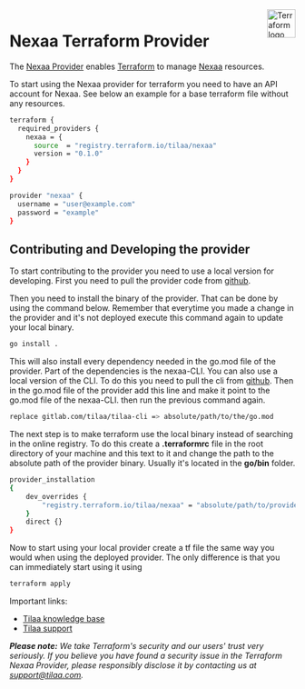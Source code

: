 <!-- markdownlint-disable first-line-h1 no-inline-html -->
<a href="https://nexaa.io?utm_source=github&utm_campaign=terraform">
  <picture>
    <img src="https://nexaa.io/assets/nexaa-logo.svg?utm_source=github&utm_campaign=terraform" alt="Terraform logo" title="Terraform" align="right" height="50">
  </picture>
</a>

# Nexaa Terraform Provider

The [Nexaa Provider](https://github.com/nexaa-cloud/terraform-provider-nexaa/) enables [Terraform](https://terraform.io) to manage [Nexaa](portal.nexaa.io?utm_source=github&utm_campaign=terraform) resources.

To start using the Nexaa provider for terraform you need to have an API account for Nexaa. See below an example for a base terraform file without any resources.

```bash
terraform {
  required_providers {
    nexaa = {
      source  = "registry.terraform.io/tilaa/nexaa"
      version = "0.1.0"
    }
  }
}

provider "nexaa" {
  username = "user@example.com"
  password = "example"
}
```

## Contributing and Developing the provider

To start contributing to the provider you need to use a local version for developing. First you need to pull the provider code from [github](http://github.com/nexaa-cloud/terraform-provider-nexaa). 

Then you need to install the binary of the provider. That can be done by using the command below. Remember that everytime you made a change in the provider and it's not deployed execute this command again to update your local binary.
```bash
go install .
```


This will also install every dependency needed in the go.mod file of the provider. Part of the dependencies is the nexaa-CLI. You can also use a local version of the CLI. To do this you need to pull the cli from [github](https://github.com/nexaa-cloud/nexaa-cli). Then in the go.mod file of the provider add this line and make it point to the go.mod file of the nexaa-CLI. then run the previous command again.
```bash
replace gitlab.com/tilaa/tilaa-cli => absolute/path/to/the/go.mod
```

The next step is to make terraform use the local binary instead of searching in the online registry. To do this create a **.terraformrc** file in the root directory of your machine and this text to it and change the path to the absolute path of the provider binary. Usually it's located in the **go/bin** folder.
```bash
provider_installation 
{
	dev_overrides {
		"registry.terraform.io/tilaa/nexaa" = "absolute/path/to/provider/binary"
	}
	direct {}
}
```

Now to start using your local provider create a tf file the same way you would when using the deployed provider. The only difference is that you can immediately start using it using
```bash
terraform apply
```




Important links:
- [Tilaa knowledge base](https://support.tilaa.com)
- [Tilaa support](https://tilaa.com/support)


_**Please note:** We take Terraform's security and our users' trust very seriously. If you believe you have found a security issue in the Terraform Nexaa Provider, please responsibly disclose it by contacting us at support@tilaa.com._
